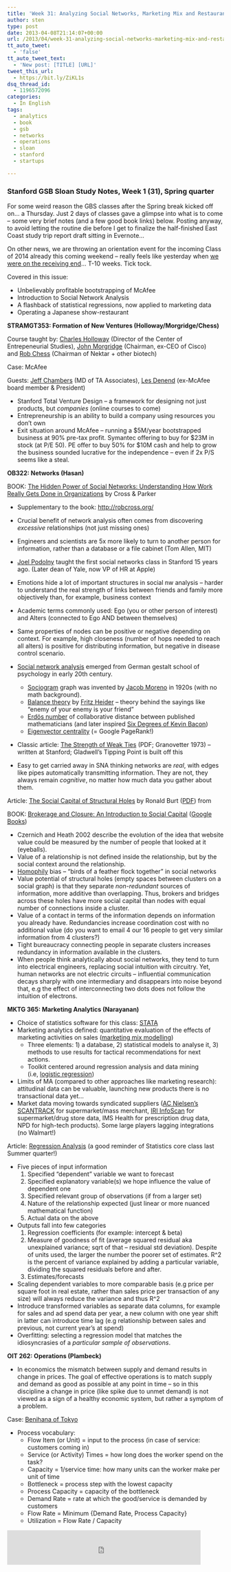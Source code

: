 ```yaml
---
title: 'Week 31: Analyzing Social Networks, Marketing Mix and Restaurant Operations'
author: sten
type: post
date: 2013-04-08T21:14:07+00:00
url: /2013/04/week-31-analyzing-social-networks-marketing-mix-and-restaurant-operations/
tt_auto_tweet:
  - 'false'
tt_auto_tweet_text:
  - 'New post: [TITLE] [URL]'
tweet_this_url:
  - https://bit.ly/ZiKL1s
dsq_thread_id:
  - 1196572096
categories:
  - In English
tags:
  - analytics
  - book
  - gsb
  - networks
  - operations
  - sloan
  - stanford
  - startups

---
```

### Stanford GSB Sloan Study Notes, Week 1 (31), Spring quarter

For some weird reason the GBS classes after the Spring break kicked off on&#8230; a Thursday. Just 2 days of classes gave a glimpse into what is to come &#8211; some very brief notes (and a few good book links) below. Posting anyway, to avoid letting the routine die before I get to finalize the half-finished East Coast study trip report draft sitting in Evernote&#8230;

On other news, we are throwing an orientation event for the incoming Class of 2014 already this coming weekend &#8211; really feels like yesterday when [we were on the receiving end][1]&#8230; T-10 weeks. Tick tock.

Covered in this issue:

  * Unbelievably profitable bootstrapping of McAfee
  * Introduction to Social Network Analysis
  * A flashback of statistical regressions, now applied to marketing data
  * Operating a Japanese show-restaurant

<!--more-->

**STRAMGT353: Formation of New Ventures (Holloway/Morgridge/Chess)**

Course taught by: [Charles Holloway][2] (Director of the Center of Entrepeneurial Studies), [John Morgridge][3] (Chairman, ex-CEO of Cisco) and [Rob Chess][4] (Chairman of Nektar + other biotech)

Case: McAfee

Guests: [Jeff Chambers][5] (MD of TA Associates), [Les Denend][6] (ex-McAfee board member & President)

  * Stanford Total Venture Design &#8211; a framework for designing not just products, but _companies_ (online courses to come)
  * Entrepreneurship is an ability to build a company using resources you don&#8217;t own
  * Exit situation around McAfee &#8211; running a $5M/year bootstrapped business at 90% pre-tax profit. Symantec offering to buy for $23M in stock (at P/E 50). PE offer to buy 50% for $10M cash and help to grow the business sounded lucrative for the independence &#8211; even if 2x P/S seems like a steal.

**OB322: Networks (Hasan)**

BOOK: [The Hidden Power of Social Networks: Understanding How Work Really Gets Done in Organizations][7] by Cross & Parker

  * Supplementary to the book: <http://robcross.org/>

  * Crucial benefit of network analysis often comes from discovering _excessive_ relationships (not just missing ones)
  * Engineers and scientists are 5x more likely to turn to another person for information, rather than a database or a file cabinet (Tom Allen, MIT)
  * [Joel Podolny][8] taught the first social networks class in Stanford 15 years ago. (Later dean of Yale, now VP of HR at Apple)
  * Emotions hide a lot of important structures in social nw analysis &#8211; harder to understand the real strength of links between friends and family more objectively than, for example, business context
  * Academic terms commonly used: Ego (you or other person of interest) and Alters (connected to Ego AND between themselves)
  * Same properties of nodes can be positive or negative depending on context. For example, high closeness (number of hops needed to reach all alters) is positive for distributing information, but negative in disease control scenario.
  * [Social network analysis][9] emerged from German gestalt school of psychology in early 20th century. 
      * [Sociogram][10] graph was invented by [Jacob Moreno][11] in 1920s (with no math background).
      * [Balance theory][12] by [Fritz Heider][13] &#8211; theory behind the sayings like &#8220;enemy of your enemy is your friend&#8221;
      * [Erdös number][14] of collaborative distance between published mathematicians (and later inspired [Six Degrees of Kevin Bacon][15])
      * [Eigenvector centrality][16] (= Google PageRank!)
  * Classic article: [The Strength of Weak Ties][17] (PDF; Granovetter 1973) &#8211; written at Stanford; Gladwell&#8217;s Tipping Point is built off this
  * Easy to get carried away in SNA thinking networks are _real_, with edges like pipes automatically transmitting information. They are not, they always remain _cognitive_, no matter how much data you gather about them.

Article: [The Social Capital of Structural Holes][18] by Ronald Burt ([PDF][19]) from

BOOK: [Brokerage and Closure: An Introduction to Social Capital][20] ([Google Books][21])

  * Czernich and Heath 2002 describe the evolution of the idea that website value could be measured by the number of people that looked at it (eyeballs).
  * Value of a relationship is not defined inside the relationship, but by the social context around the relationship.
  * [Homophily][22] bias &#8211; &#8220;birds of a feather flock together&#8221; in social networks
  * Value potential of structural holes (empty spaces between clusters on a social graph) is that they separate _non-redundant_ sources of information, more additive than overlapping. Thus, brokers and bridges across these holes have more social capital than nodes with equal number of connections inside a cluster.
  * Value of a contact in terms of the information depends on information you already have. Redundancies increase coordination cost with no additional value (do you want to email 4 our 16 people to get very similar information from 4 clusters?)
  * Tight bureaucracy connecting people in separate clusters increases redundancy in information available in the clusters.
  * When people think analytically about social networks, they tend to turn into electrical engineers, replacing social intuition with circuitry. Yet, human networks are not electric circuits &#8211; influential communication decays sharply with one intermediary and disappears into noise beyond that, e.g the effect of interconnecting two dots does not follow the intuition of electrons.

**MKTG 365: Marketing Analytics (Narayanan)**

  * Choice of statistics software for this class: [STATA][23]
  * Marketing analytics defined: quantitative evaluation of the effects of marketing activities on sales ([marketing mix modelling][24]) 
      * Three elements: 1) a database, 2) statistical models to analyse it, 3) methods to use results for tactical recommendations for next actions.
      * Toolkit centered around regression analysis and data mining (i.e, [logistic regression][25])
  * Limits of MA (compared to other approaches like marketing research): attitudinal data can be valuable, launching new products there is no transactional data yet&#8230;
  * Market data moving towards syndicated suppliers ([AC Nielsen&#8217;s SCANTRACK][26] for supermarket/mass merchant, [IRI InfoScan][27] for supermarket/drug store data, IMS Health for prescription drug data, NPD for high-tech products). Some large players lagging integrations (no Walmart!)

Article: [Regression Analysis][28] (a good reminder of Statistics core class last Summer quarter!)

  * Five pieces of input information 
      1. Specified &#8220;dependent&#8221; variable we want to forecast
      2. Specified explanatory variable(s) we hope influence the value of dependent one
      3. Specified relevant group of observations (if from a larger set)
      4. Nature of the relationship expected (just linear or more nuanced mathematical function)
      5. Actual data on the above
  * Outputs fall into few categories 
      1. Regression coefficients (for example: intercept & beta)
      2. Measure of goodness of fit (average squared residual aka unexplained variance; sqrt of that &#8211; residual std deviation). Despite of units used, the larger the number the poorer set of estimates. R^2 is the percent of variance explained by adding a particular variable, dividing the squared residuals before and after.
      3. Estimates/forecasts
  * Scaling dependent variables to more comparable basis (e.g price per square foot in real estate, rather than sales price per transaction of any size) will always reduce the variance and thus R^2
  * Introduce transformed variables as separate data columns, for example for sales and ad spend data per year, a new column with one year shift in latter can introduce time lag (e.g relationship between sales and previous, not current year&#8217;s at spend)
  * Overfitting: selecting a regression model that matches the idiosyncrasies of a _particular sample of observations_.

**OIT 262: Operations (Plambeck)**

  * In economics the mismatch between supply and demand results in change in prices. The goal of effective operations is to match supply and demand as good as possible at any point in time &#8211; so in this discipline a change in price (like spike due to unmet demand) is not viewed as a sign of a healthy economic system, but rather a symptom of a problem.

Case: [Benihana of Tokyo][29]

  * Process vocabulary: 
      * Flow Item (or Unit) = input to the process (in case of service: customers coming in)
      * Service (or Activity) Times = how long does the worker spend on the task?
      * Capacity = 1/service time: how many units can the worker make per unit of time
      * Bottleneck = process step with the lowest capacity
      * Process Capacity = capacity of the bottleneck
      * Demand Rate = rate at which the good/service is demanded by customers
      * Flow Rate = Minimum {Demand Rate, Process Capacity}
      * Utilization = Flow Rate / Capacity

<iframe src="http://www.facebook.com/plugins/like.php?href=http%3A%2F%2Fsten.tamkivi.com%2F2013%2F04%2Fweek-31-analyzing-social-networks-marketing-mix-and-restaurant-operations%2F&layout=standard&show_faces=true&width=450&action=like&colorscheme=light&height=80" scrolling="no" frameborder="0" style="border:none; overflow:hidden; width:450px; height:80px;" allowTransparency="true"></iframe>

 [1]: http://sten.tamkivi.com/2012/04/sloan-2013-orientation-notes/ "Sloan 2013 Orientation Notes"
 [2]: http://www.gsb.stanford.edu/users/chollowa
 [3]: http://www.gsb.stanford.edu/users/morgridg
 [4]: http://www.gsb.stanford.edu/users/rchess
 [5]: http://www.gsb.stanford.edu/users/jchamber
 [6]: http://www.linkedin.com/pub/les-denend/6/635/3bb
 [7]: http://www.amazon.com/gp/product/1591392705/ref=as_li_ss_tl?ie=UTF8&camp=1789&creative=390957&creativeASIN=1591392705&linkCode=as2&tag=seikatsu-20
 [8]: https://en.wikipedia.org/wiki/Joel_M._Podolny
 [9]: http://en.wikipedia.org/wiki/Social_network_analysis
 [10]: http://en.wikipedia.org/wiki/Sociogram
 [11]: http://en.wikipedia.org/wiki/Jacob_L._Moreno
 [12]: http://en.wikipedia.org/wiki/Balance_theory
 [13]: http://en.wikipedia.org/wiki/Fritz_Heider
 [14]: http://en.wikipedia.org/wiki/Erd%C5%91s_number
 [15]: http://en.wikipedia.org/wiki/Six_Degrees_of_Kevin_Bacon
 [16]: http://en.wikipedia.org/wiki/Eigenvector_centrality#Eigenvector_centrality
 [17]: http://sociology.stanford.edu/people/mgranovetter/documents/granstrengthweakties.pdf
 [18]: http://www.mendeley.com/catalog/social-capital-structural-holes-1/
 [19]: http://faculty.chicagobooth.edu/ronald.burt/research/files/scsh.pdf
 [20]: http://www.amazon.com/gp/product/0199249156/ref=as_li_ss_tl?ie=UTF8&camp=1789&creative=390957&creativeASIN=0199249156&linkCode=as2&tag=seikatsu-20
 [21]: http://books.google.com/books?id=6lro0X1e_TMC&pg=PA61&lpg=PA61&dq=czernich+and+heath+2002&source=bl&ots=gNgwVI7UG7&sig=XwHj1diDsLhl4CebVeKbNgyvPrY&hl=et&sa=X&ei=wORhUfHCMqmCiwLWpYGoDQ&ved=0CCgQ6AEwAA#v=onepage&q=czernich%20and%20heath%202002&f=false
 [22]: http://en.wikipedia.org/wiki/Homophily
 [23]: http://www.stata.com/
 [24]: http://en.wikipedia.org/wiki/Marketing_mix_modeling
 [25]: http://en.wikipedia.org/wiki/Logistic_regression
 [26]: http://nz.nielsen.com/products/crs_scantrack.shtml
 [27]: http://www.symphonyiri.com/SolutionsandServices/Detail.aspx?ProductID=181
 [28]: http://hbr.org/product/forecasting-with-regression-analysis/an/894007-PDF-ENG
 [29]: http://en.wikipedia.org/wiki/Benihana